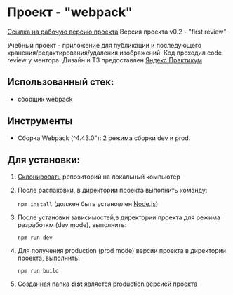 # Проект - "webpack"

[Ссылка на рабочую версию проекта](https://rodin-anatoliy.github.io/project-work-10/)
Версия проекта v0.2 - "first review"

Учебный проект - приложение для публикации и последующего хранения/редактирования/удаления изображений.
Код проходил code review у ментора.
Дизайн и ТЗ предоставлен [Яндекс.Практикум](https://praktikum.yandex.ru)

## Использованный стек:
 - сборщик webpack
 
## Инструменты
 - Сборка Webpack (^4.43.0"): 2 режима сборки dev и prod.
 
## Для установки:
1. [Склонировать](https://git-scm.com/book/ru/v2/Appendix-C%3A-%D0%9A%D0%BE%D0%BC%D0%B0%D0%BD%D0%B4%D1%8B-Git-%D0%9A%D0%BB%D0%BE%D0%BD%D0%B8%D1%80%D0%BE%D0%B2%D0%B0%D0%BD%D0%B8%D0%B5-%D0%B8-%D1%81%D0%BE%D0%B7%D0%B4%D0%B0%D0%BD%D0%B8%D0%B5-%D1%80%D0%B5%D0%BF%D0%BE%D0%B7%D0%B8%D1%82%D0%BE%D1%80%D0%B8%D0%B5%D0%B2) репозиторий на локальный компьютер
1. После распаковки, в директории проекта выполнить команду: 

    ```npm install``` 
(должен быть установлен [Node.js](https://nodejs.org/en/))
2. После установки зависимостей,в директории проекта для режима разработкм (dev mode), выполнить:

    ```npm run dev```
3. Для получения production (prod mode) версии проекта в директории проекта, выполнить:

    ```npm run build```
4. Созданная папка **dist** является production версией проекта
